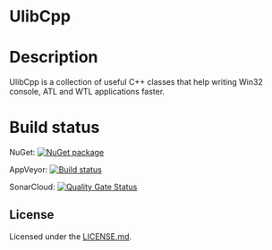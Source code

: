 # UlibCpp

# Description

UlibCpp is a collection of useful C++ classes that help writing Win32 console, ATL and WTL applications faster.

# Build status

NuGet: [![NuGet package](https://img.shields.io/nuget/v/Vividos.UlibCpp.Static.svg)](https://www.nuget.org/packages/Vividos.UlibCpp.Static/)

AppVeyor: [![Build status](https://ci.appveyor.com/api/projects/status/barfr2cil647t8du?svg=true)](https://ci.appveyor.com/project/vividos/ulibcpp)

SonarCloud: [![Quality Gate Status](https://sonarcloud.io/api/project_badges/measure?project=UlibCpp&metric=alert_status)](https://sonarcloud.io/dashboard?id=UlibCpp)

## License

Licensed under the [LICENSE.md](LICENSE.md "BSD 2-clause license").
